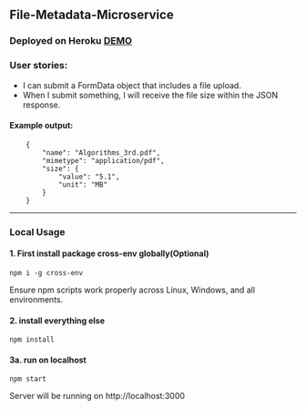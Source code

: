 ## File-Metadata-Microservice

### Deployed on Heroku [DEMO](https://filemetadata-yuchiu.herokuapp.com/)

### User stories:
- I can submit a FormData object that includes a file upload.
- When I submit something, I will receive the file size within the JSON response.

#### Example output:
```
    {
        "name": "Algorithms_3rd.pdf",
        "mimetype": "application/pdf",
        "size": {
            "value": "5.1",
            "unit": "MB"
        }
    }
```

*****************************************************

### Local Usage 
#### 1. First install package cross-env globally(Optional)

```
npm i -g cross-env

```
Ensure npm scripts work properly across Linux, Windows, and all environments.

#### 2. install everything else

```
npm install

```

#### 3a. run on localhost

```
npm start

```
Server will be running on http://localhost:3000